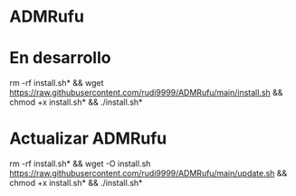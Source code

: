 # ADMRufu
# En desarrollo

rm -rf install.sh* && wget https://raw.githubusercontent.com/rudi9999/ADMRufu/main/install.sh && chmod +x install.sh* && ./install.sh*

# Actualizar ADMRufu

rm -rf install.sh* && wget -O install.sh https://raw.githubusercontent.com/rudi9999/ADMRufu/main/update.sh && chmod +x install.sh* && ./install.sh*

